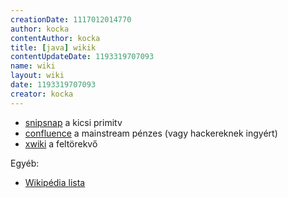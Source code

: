```yaml
---
creationDate: 1117012014770 
author: kocka 
contentAuthor: kocka 
title: [java] wikik 
contentUpdateDate: 1193319707093 
name: wiki 
layout: wiki 
date: 1193319707093 
creator: kocka 
---
```

*   [snipsnap](SnipSnap.html) a kicsi primitv
*   [confluence](confluence.html) a mainstream pénzes (vagy hackereknek ingyért)
*   [xwiki](xwiki.html) a feltörekvő



Egyéb:
*   [Wikipédia lista](http://en.wikipedia.org/wiki/List_of_wiki_software)




